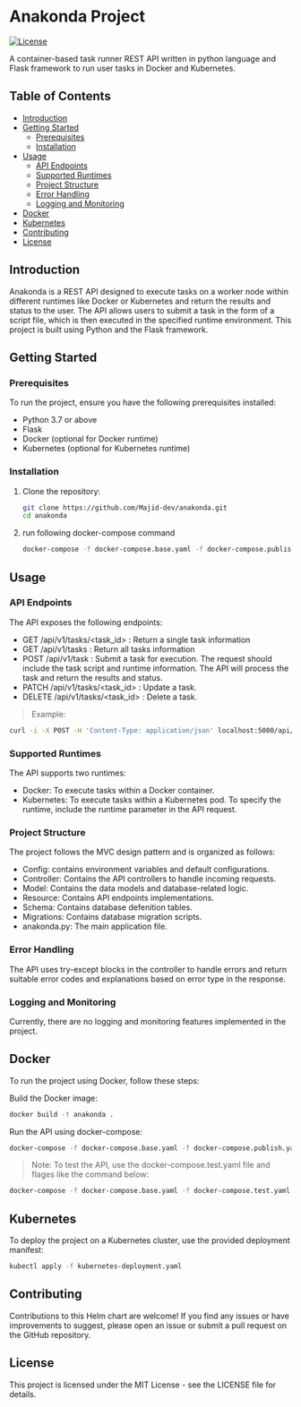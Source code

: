 # Anakonda Project
[![License](https://img.shields.io/badge/License-MIT-blue.svg)](https://opensource.org/licenses/MIT)

A container-based task runner REST API written in python language and
Flask framework to run user tasks in Docker and Kubernetes.

## Table of Contents
- [Introduction](#Introduction)
- [Getting Started](#Getting-Started)
    - [Prerequisites](#Prerequisites)
    - [Installation](#Installation)
- [Usage](#Usage)
    - [API Endpoints](#API-Endpoints)
    - [Supported Runtimes](#Supported-Runtimes)
    - [Project Structure](#Project-Structure)
    - [Error Handling](#Error-Handling)
    - [Logging and Monitoring](#Logging-and-Monitoring)
- [Docker](#Docker)
- [Kubernetes](#Kubernetes)
- [Contributing](#Contributing)
- [License](#License)

## Introduction
Anakonda is a REST API designed to execute tasks on a worker node within different runtimes like Docker or Kubernetes and return the results and status to the user. The API allows users to submit a task in the form of a script file, which is then executed in the specified runtime environment. This project is built using Python and the Flask framework.

## Getting Started

### Prerequisites

To run the project, ensure you have the following prerequisites installed:

- Python 3.7 or above
- Flask
- Docker (optional for Docker runtime)
- Kubernetes (optional for Kubernetes runtime)

### Installation

1. Clone the repository:
   ```bash
   git clone https://github.com/Majid-dev/anakonda.git
   cd anakonda
   ```
2. run following docker-compose command
    ```bash
    docker-compose -f docker-compose.base.yaml -f docker-compose.publish.yaml up -d
    ```

## Usage
### API Endpoints
The API exposes the following endpoints:
- GET /api/v1/tasks/<task_id> : Return a single task information
- GET /api/v1/tasks : Return all tasks information
- POST /api/v1/task : Submit a task for execution. The request should include the task script and runtime information. The API will process the task and return the results and status.
- PATCH /api/v1/tasks/<task_id> : Update a task.
- DELETE /api/v1/tasks/<task_id> : Delete a task.

> Example:
```bash
curl -i -X POST -H 'Content-Type: application/json' localhost:5000/api/v1/tasks -d '{"name":"test", "namespace":"default", "runtime":"docker", "image":"python", "script":"cat /etc/passwd"}'
```

### Supported Runtimes
The API supports two runtimes:
- Docker: To execute tasks within a Docker container.
- Kubernetes: To execute tasks within a Kubernetes pod.
To specify the runtime, include the runtime parameter in the API request.

### Project Structure
The project follows the MVC design pattern and is organized as follows:
- Config: contains environment variables and default configurations.
- Controller: Contains the API controllers to handle incoming requests.
- Model: Contains the data models and database-related logic.
- Resource: Contains API endpoints implementations.
- Schema: Contains database defenition tables.
- Migrations: Contains database migration scripts.
- anakonda.py: The main application file.

### Error Handling
The API uses try-except blocks in the controller to handle errors and return suitable error codes and explanations based on error type in the response.

### Logging and Monitoring
Currently, there are no logging and monitoring features implemented in the project.

## Docker
To run the project using Docker, follow these steps:

Build the Docker image:
```bash
docker build -t anakonda .
```
Run the API using docker-compose:
```bash
docker-compose -f docker-compose.base.yaml -f docker-compose.publish.yaml up -d
```
> Note: To test the API, use the docker-compose.test.yaml file and flages like the command below:
```bash
docker-compose -f docker-compose.base.yaml -f docker-compose.test.yaml up --build --abort-on-container-exit --exit-code-from anakonda
```

## Kubernetes
To deploy the project on a Kubernetes cluster, use the provided deployment manifest:
```bash
kubectl apply -f kubernetes-deployment.yaml
```

## Contributing
Contributions to this Helm chart are welcome! If you find any issues or have improvements to suggest, please open an issue or submit a pull request on the GitHub repository.

## License
This project is licensed under the MIT License - see the LICENSE file for details.
